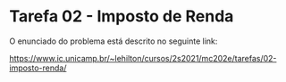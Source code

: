# Tarefa 02 - Imposto de Renda
 
O enunciado do problema está descrito no seguinte link:

https://www.ic.unicamp.br/~lehilton/cursos/2s2021/mc202e/tarefas/02-imposto-renda/ 